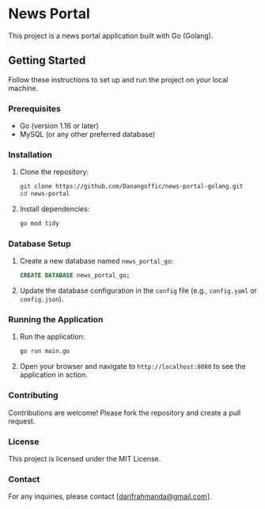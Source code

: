 # News Portal

This project is a news portal application built with Go (Golang).

## Getting Started

Follow these instructions to set up and run the project on your local machine.

### Prerequisites

- Go (version 1.16 or later)
- MySQL (or any other preferred database)

### Installation

1. Clone the repository:
    ```sh
    git clone https://github.com/Danangoffic/news-portal-golang.git
    cd news-portal
    ```

2. Install dependencies:
    ```sh
    go mod tidy
    ```

### Database Setup

1. Create a new database named `news_portal_go`:
    ```sql
    CREATE DATABASE news_portal_go;
    ```

2. Update the database configuration in the `config` file (e.g., `config.yaml` or `config.json`).

### Running the Application

1. Run the application:
    ```sh
    go run main.go
    ```

2. Open your browser and navigate to `http://localhost:8080` to see the application in action.

### Contributing

Contributions are welcome! Please fork the repository and create a pull request.

### License

This project is licensed under the MIT License.

### Contact

For any inquiries, please contact [darifrahmanda@gmail.com].
